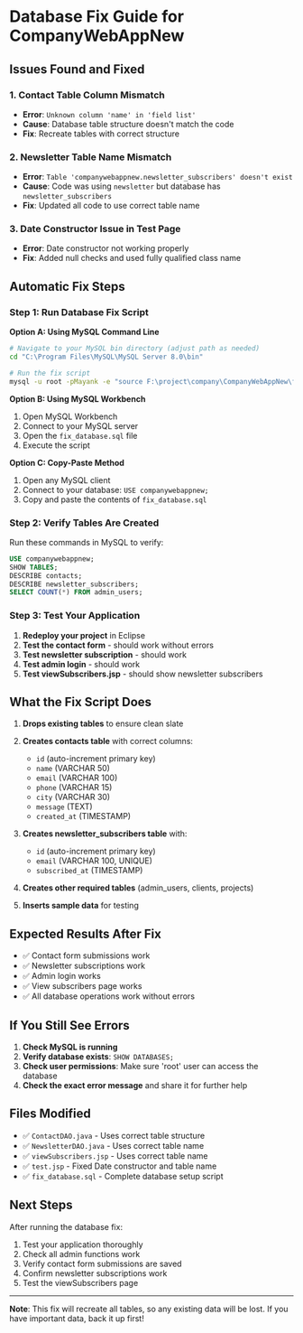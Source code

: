 # Database Fix Guide for CompanyWebAppNew

## Issues Found and Fixed

### 1. **Contact Table Column Mismatch**
- **Error**: `Unknown column 'name' in 'field list'`
- **Cause**: Database table structure doesn't match the code
- **Fix**: Recreate tables with correct structure

### 2. **Newsletter Table Name Mismatch**
- **Error**: `Table 'companywebappnew.newsletter_subscribers' doesn't exist`
- **Cause**: Code was using `newsletter` but database has `newsletter_subscribers`
- **Fix**: Updated all code to use correct table name

### 3. **Date Constructor Issue in Test Page**
- **Error**: Date constructor not working properly
- **Fix**: Added null checks and used fully qualified class name

## Automatic Fix Steps

### Step 1: Run Database Fix Script

**Option A: Using MySQL Command Line**
```bash
# Navigate to your MySQL bin directory (adjust path as needed)
cd "C:\Program Files\MySQL\MySQL Server 8.0\bin"

# Run the fix script
mysql -u root -pMayank -e "source F:\project\company\CompanyWebAppNew\fix_database.sql"
```

**Option B: Using MySQL Workbench**
1. Open MySQL Workbench
2. Connect to your MySQL server
3. Open the `fix_database.sql` file
4. Execute the script

**Option C: Copy-Paste Method**
1. Open any MySQL client
2. Connect to your database: `USE companywebappnew;`
3. Copy and paste the contents of `fix_database.sql`

### Step 2: Verify Tables Are Created

Run these commands in MySQL to verify:
```sql
USE companywebappnew;
SHOW TABLES;
DESCRIBE contacts;
DESCRIBE newsletter_subscribers;
SELECT COUNT(*) FROM admin_users;
```

### Step 3: Test Your Application

1. **Redeploy your project** in Eclipse
2. **Test the contact form** - should work without errors
3. **Test newsletter subscription** - should work
4. **Test admin login** - should work
5. **Test viewSubscribers.jsp** - should show newsletter subscribers

## What the Fix Script Does

1. **Drops existing tables** to ensure clean slate
2. **Creates contacts table** with correct columns:
   - `id` (auto-increment primary key)
   - `name` (VARCHAR 50)
   - `email` (VARCHAR 100)
   - `phone` (VARCHAR 15)
   - `city` (VARCHAR 30)
   - `message` (TEXT)
   - `created_at` (TIMESTAMP)

3. **Creates newsletter_subscribers table** with:
   - `id` (auto-increment primary key)
   - `email` (VARCHAR 100, UNIQUE)
   - `subscribed_at` (TIMESTAMP)

4. **Creates other required tables** (admin_users, clients, projects)
5. **Inserts sample data** for testing

## Expected Results After Fix

- ✅ Contact form submissions work
- ✅ Newsletter subscriptions work
- ✅ Admin login works
- ✅ View subscribers page works
- ✅ All database operations work without errors

## If You Still See Errors

1. **Check MySQL is running**
2. **Verify database exists**: `SHOW DATABASES;`
3. **Check user permissions**: Make sure 'root' user can access the database
4. **Check the exact error message** and share it for further help

## Files Modified

- ✅ `ContactDAO.java` - Uses correct table structure
- ✅ `NewsletterDAO.java` - Uses correct table name
- ✅ `viewSubscribers.jsp` - Uses correct table name
- ✅ `test.jsp` - Fixed Date constructor and table name
- ✅ `fix_database.sql` - Complete database setup script

## Next Steps

After running the database fix:
1. Test your application thoroughly
2. Check all admin functions work
3. Verify contact form submissions are saved
4. Confirm newsletter subscriptions work
5. Test the viewSubscribers page

---

**Note**: This fix will recreate all tables, so any existing data will be lost. If you have important data, back it up first! 